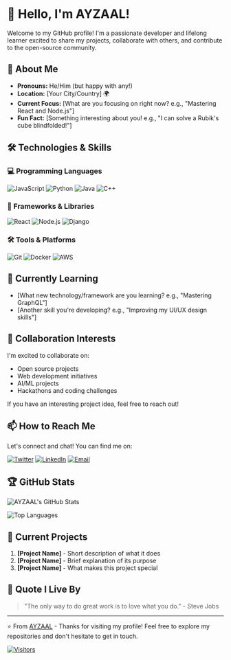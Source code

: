 # 👋 Hello, I'm AYZAAL! 

Welcome to my GitHub profile! I'm a passionate developer and lifelong learner excited to share my projects, collaborate with others, and contribute to the open-source community.

## 🌟 About Me

- **Pronouns:** He/Him (but happy with any!)
- **Location:** [Your City/Country] 🌍
- **Current Focus:** [What are you focusing on right now? e.g., "Mastering React and Node.js"]
- **Fun Fact:** [Something interesting about you! e.g., "I can solve a Rubik's cube blindfolded!"]

## 🛠️ Technologies & Skills

### 💻 Programming Languages
![JavaScript](https://img.shields.io/badge/-JavaScript-F7DF1E?style=flat-square&logo=javascript&logoColor=black)
![Python](https://img.shields.io/badge/-Python-3776AB?style=flat-square&logo=python&logoColor=white)
![Java](https://img.shields.io/badge/-Java-007396?style=flat-square&logo=java&logoColor=white)
![C++](https://img.shields.io/badge/-C++-00599C?style=flat-square&logo=c%2B%2B&logoColor=white)

### 🚀 Frameworks & Libraries
![React](https://img.shields.io/badge/-React-61DAFB?style=flat-square&logo=react&logoColor=black)
![Node.js](https://img.shields.io/badge/-Node.js-339933?style=flat-square&logo=node.js&logoColor=white)
![Django](https://img.shields.io/badge/-Django-092E20?style=flat-square&logo=django&logoColor=white)

### 🛠️ Tools & Platforms
![Git](https://img.shields.io/badge/-Git-F05032?style=flat-square&logo=git&logoColor=white)
![Docker](https://img.shields.io/badge/-Docker-2496ED?style=flat-square&logo=docker&logoColor=white)
![AWS](https://img.shields.io/badge/-AWS-232F3E?style=flat-square&logo=amazon-aws&logoColor=white)

## 🌱 Currently Learning

- [What new technology/framework are you learning? e.g., "Mastering GraphQL"]
- [Another skill you're developing? e.g., "Improving my UI/UX design skills"]

## 💞️ Collaboration Interests

I'm excited to collaborate on:
- Open source projects
- Web development initiatives
- AI/ML projects
- Hackathons and coding challenges

If you have an interesting project idea, feel free to reach out!

## 📫 How to Reach Me

Let's connect and chat! You can find me on:

[![Twitter](https://img.shields.io/badge/-Twitter-1DA1F2?style=flat-square&logo=twitter&logoColor=white)](https://twitter.com/yourhandle)
[![LinkedIn](https://img.shields.io/badge/-LinkedIn-0077B5?style=flat-square&logo=linkedin&logoColor=white)](https://linkedin.com/in/yourprofile)
[![Email](https://img.shields.io/badge/-Email-D14836?style=flat-square&logo=gmail&logoColor=white)](mailto:youremail@example.com)

## 🏆 GitHub Stats

![AYZAAL's GitHub Stats](https://github-readme-stats.vercel.app/api?username=AYZAAL&show_icons=true&theme=radical)

![Top Languages](https://github-readme-stats.vercel.app/api/top-langs/?username=AYZAAL&layout=compact&theme=radical)

## 🎯 Current Projects

1. **[Project Name]** - Short description of what it does
2. **[Project Name]** - Brief explanation of its purpose
3. **[Project Name]** - What makes this project special

## 💭 Quote I Live By

> "The only way to do great work is to love what you do." - Steve Jobs

---

⭐️ From [AYZAAL](https://github.com/AYZAAL) - Thanks for visiting my profile! Feel free to explore my repositories and don't hesitate to get in touch.

[![Visitors](https://visitor-badge.glitch.me/badge?page_id=AYZAAL.AYZAAL)](https://github.com/AYZAAL)
